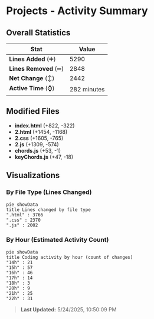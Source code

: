 # Projects - Activity Summary 

## Overall Statistics

| Stat                   | Value                                                             |
| ---------------------- | ----------------------------------------------------------------- |
| **Lines Added** (➕)   | 5290                                          |
| **Lines Removed** (➖) | 2848                                        |
| **Net Change** (↕)    | 2442                |
| **Active Time** (⌚)   | 282 minutes |


## Modified Files
- **index.html** (+822, -322)
- **2.html** (+1454, -1168)
- **2.css** (+1605, -765)
- **2.js** (+1309, -574)
- **chords.js** (+53, -1)
- **keyChords.js** (+47, -18)

## Visualizations

### By File Type (Lines Changed)

```mermaid
pie showData
title Lines changed by file type
".html" : 3766
".css" : 2370
".js" : 2002
```

### By Hour (Estimated Activity Count)

```mermaid
pie showData
title Coding activity by hour (count of changes)
"14h" : 21
"15h" : 57
"16h" : 46
"17h" : 14
"18h" : 3
"20h" : 9
"21h" : 25
"22h" : 31
```


> **Last Updated:** 5/24/2025, 10:50:09 PM